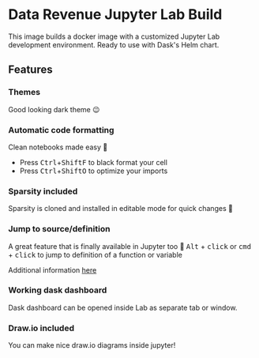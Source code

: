 # Data Revenue Jupyter Lab Build

This image builds a docker image with a customized Jupyter Lab development
environment. Ready to use with Dask's Helm chart.

## Features

### Themes
Good looking dark theme 😉

### Automatic code formatting
Clean notebooks made easy 🤩
- Press <kbd>Ctrl</kbd>+<kbd>Shift</kbd><kbd>F</kbd> to black format your cell
- Press <kbd>Ctrl</kbd>+<kbd>Shift</kbd><kbd>O</kbd> to optimize your imports

### Sparsity included
Sparsity is cloned and installed in editable mode for quick changes 👾

### Jump to source/definition
A great feature that is finally available in Jupyter too 🌈
<kbd>Alt</kbd> + <kbd>click</kbd> or <kbd>cmd</kbd> + <kbd>click</kbd> to jump to definition of a function or variable

Additional information [here](https://github.com/krassowski/jupyterlab-go-to-definition)

### Working dask dashboard
Dask dashboard can be opened inside Lab as separate tab or window.

### Draw.io included
You can make nice draw.io diagrams inside jupyter!
